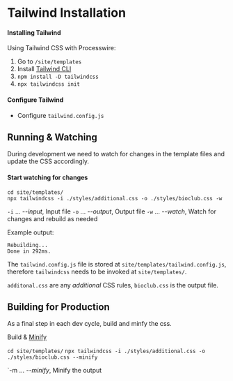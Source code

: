 # Tailwind Installation

#### Installing Tailwind

Using Tailwind CSS with Processwire:

1. Go to `/site/templates`
2. Install [Tailwind CLI](https://tailwindcss.com/docs/installation)
3. `npm install -D tailwindcss`
4. `npx tailwindcss init`

#### Configure Tailwind
- Configure `tailwind.config.js`

## Running & Watching

During development we need to watch for changes in the template files and update the CSS accordingly.

#### Start watching for changes

`cd site/templates/`  
`npx tailwindcss -i ./styles/additional.css -o ./styles/bioclub.css -w`

`-i` ... _--input_, Input file
`-o` ... _--output_, Output file
`-w` ... _--watch_, Watch for changes and rebuild as needed

Example output:
```
Rebuilding...
Done in 292ms.
```
The `tailwind.config.js` file is stored at `site/templates/tailwind.config.js`, therefore `tailwindcss` needs to be invoked at `site/templates/`.

`additonal.css` are any _additional_ CSS rules, `bioclub.css` is the output file.

## Building for Production

As a final step in each dev cycle, build and minfy the css.

Build & [Minify](https://tailwindcss.com/docs/optimizing-for-production)

`cd site/templates/`
`npx tailwindcss -i ./styles/additional.css -o ./styles/bioclub.css --minify`

`-m ... _--minify_, Minify the output


